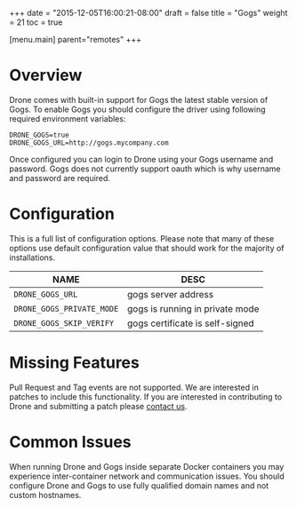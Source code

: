 +++
date = "2015-12-05T16:00:21-08:00"
draft = false
title = "Gogs"
weight = 21
toc = true

[menu.main]
	parent="remotes"
+++

# Overview

Drone comes with built-in support for Gogs the latest stable version of Gogs. To enable Gogs you should configure the driver using following required environment variables:

```
DRONE_GOGS=true
DRONE_GOGS_URL=http://gogs.mycompany.com
```

Once configured you can login to Drone using your Gogs username and password. Gogs does not currently support oauth which is why username and password are required.

# Configuration

This is a full list of configuration options. Please note that many of these options use default configuration value that should work for the majority of installations.

NAME                        | DESC
----------------------------|--------------------------------------------------------
`DRONE_GOGS_URL`            | gogs server address
`DRONE_GOGS_PRIVATE_MODE`   | gogs is running in private mode
`DRONE_GOGS_SKIP_VERIFY`    | gogs certificate is self-signed

# Missing Features

Pull Request and Tag events are not supported. We are interested in patches to include this functionality. If you are interested in contributing to Drone and submitting a patch please [contact us](https://gitter.im/drone/drone).

# Common Issues

When running Drone and Gogs inside separate Docker containers you may experience inter-container network and communication issues. You should configure Drone and Gogs to use fully qualified domain names and not custom hostnames.
